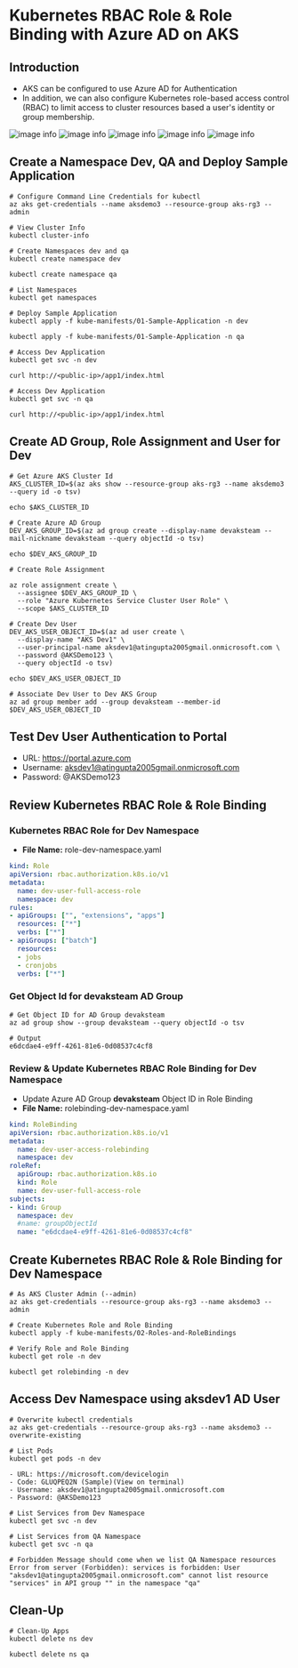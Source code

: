 # Kubernetes RBAC Role & Role Binding with Azure AD on AKS

## Introduction
- AKS can be configured to use Azure AD for Authentication
- In addition, we can also configure Kubernetes role-based access control (RBAC) to limit access to cluster resources based a user's identity or group membership.

![image info](./resources/1-azure-kubernetes-service-RBAC-2.png)
![image info](./resources/2-azure-kubernetes-service-RBAC-1.png)
![image info](./resources/3-azure-kubernetes-service-RBAC-Role-RoleBinding-1.png)
![image info](./resources/4-azure-kubernetes-service-RBAC-Role-RoleBinding-2.png)
![image info](./resources/5-azure-kubernetes-service-RBAC-Role-RoleBinding-3.png)

## Create a Namespace Dev, QA and Deploy Sample Application
```
# Configure Command Line Credentials for kubectl
az aks get-credentials --name aksdemo3 --resource-group aks-rg3 --admin
```
```
# View Cluster Info
kubectl cluster-info
```
```
# Create Namespaces dev and qa
kubectl create namespace dev
```
```
kubectl create namespace qa
```
```
# List Namespaces
kubectl get namespaces
```
```
# Deploy Sample Application
kubectl apply -f kube-manifests/01-Sample-Application -n dev
```
```
kubectl apply -f kube-manifests/01-Sample-Application -n qa
```
```
# Access Dev Application
kubectl get svc -n dev
```
```
curl http://<public-ip>/app1/index.html
```
```
# Access Dev Application
kubectl get svc -n qa
```
```
curl http://<public-ip>/app1/index.html
```

## Create AD Group, Role Assignment and User for Dev
```
# Get Azure AKS Cluster Id
AKS_CLUSTER_ID=$(az aks show --resource-group aks-rg3 --name aksdemo3 --query id -o tsv)
```
```
echo $AKS_CLUSTER_ID
```
```
# Create Azure AD Group
DEV_AKS_GROUP_ID=$(az ad group create --display-name devaksteam --mail-nickname devaksteam --query objectId -o tsv)    
```
```
echo $DEV_AKS_GROUP_ID
```
```
# Create Role Assignment
```

```
az role assignment create \
  --assignee $DEV_AKS_GROUP_ID \
  --role "Azure Kubernetes Service Cluster User Role" \
  --scope $AKS_CLUSTER_ID
```

```
# Create Dev User
DEV_AKS_USER_OBJECT_ID=$(az ad user create \
  --display-name "AKS Dev1" \
  --user-principal-name aksdev1@atingupta2005gmail.onmicrosoft.com \
  --password @AKSDemo123 \
  --query objectId -o tsv)
```

```
echo $DEV_AKS_USER_OBJECT_ID  
```

```
# Associate Dev User to Dev AKS Group
az ad group member add --group devaksteam --member-id $DEV_AKS_USER_OBJECT_ID
```

## Test Dev User Authentication to Portal
- URL: https://portal.azure.com
- Username: aksdev1@atingupta2005gmail.onmicrosoft.com
- Password: @AKSDemo123


## Review Kubernetes RBAC Role & Role Binding
### Kubernetes RBAC Role for Dev Namespace
- **File Name:** role-dev-namespace.yaml
```yaml
kind: Role
apiVersion: rbac.authorization.k8s.io/v1
metadata:
  name: dev-user-full-access-role
  namespace: dev
rules:
- apiGroups: ["", "extensions", "apps"]
  resources: ["*"]
  verbs: ["*"]
- apiGroups: ["batch"]
  resources:
  - jobs
  - cronjobs
  verbs: ["*"]
```
### Get Object Id for devaksteam AD Group
```
# Get Object ID for AD Group devaksteam
az ad group show --group devaksteam --query objectId -o tsv
```
```
# Output
e6dcdae4-e9ff-4261-81e6-0d08537c4cf8
```

### Review & Update Kubernetes RBAC Role Binding for Dev Namespace
- Update Azure AD Group **devaksteam** Object ID in Role Binding
- **File Name:** rolebinding-dev-namespace.yaml
```yaml
kind: RoleBinding
apiVersion: rbac.authorization.k8s.io/v1
metadata:
  name: dev-user-access-rolebinding
  namespace: dev
roleRef:
  apiGroup: rbac.authorization.k8s.io
  kind: Role
  name: dev-user-full-access-role
subjects:
- kind: Group
  namespace: dev
  #name: groupObjectId
  name: "e6dcdae4-e9ff-4261-81e6-0d08537c4cf8"  
```


## Create Kubernetes RBAC Role & Role Binding for Dev Namespace
```
# As AKS Cluster Admin (--admin)
az aks get-credentials --resource-group aks-rg3 --name aksdemo3 --admin
```
```
# Create Kubernetes Role and Role Binding
kubectl apply -f kube-manifests/02-Roles-and-RoleBindings
```
```
# Verify Role and Role Binding
kubectl get role -n dev
```
```
kubectl get rolebinding -n dev
```

## Access Dev Namespace using aksdev1 AD User
```
# Overwrite kubectl credentials
az aks get-credentials --resource-group aks-rg3 --name aksdemo3 --overwrite-existing
```
```
# List Pods
kubectl get pods -n dev
```
```
- URL: https://microsoft.com/devicelogin
- Code: GLUQPEQ2N (Sample)(View on terminal)
- Username: aksdev1@atingupta2005gmail.onmicrosoft.com
- Password: @AKSDemo123
```
```
# List Services from Dev Namespace
kubectl get svc -n dev
```
```
# List Services from QA Namespace
kubectl get svc -n qa
```
```
# Forbidden Message should come when we list QA Namespace resources
Error from server (Forbidden): services is forbidden: User "aksdev1@atingupta2005gmail.onmicrosoft.com" cannot list resource "services" in API group "" in the namespace "qa"
```

## Clean-Up
```
# Clean-Up Apps
kubectl delete ns dev
```
```
kubectl delete ns qa
```
